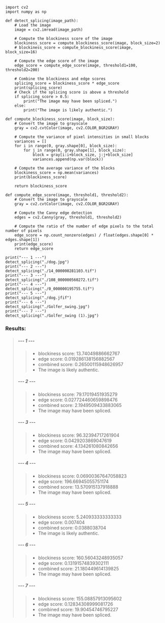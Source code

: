 ```
import cv2
import numpy as np

def detect_splicing(image_path):
    # Load the image
    image = cv2.imread(image_path)

    # Compute the blockiness score of the image
    blockiness_score = compute_blockiness_score(image, block_size=2)
    # blockiness_score = compute_blockiness_score(image, block_size=16)

    # Compute the edge score of the image
    edge_score = compute_edge_score(image, threshold1=100, threshold2=200)

    # Combine the blockiness and edge scores
    splicing_score = blockiness_score * edge_score
    print(splicing_score)
    # Check if the splicing score is above a threshold
    if splicing_score > 0.5:
        print("The image may have been spliced.")
    else:
        print("The image is likely authentic.")

def compute_blockiness_score(image, block_size):
    # Convert the image to grayscale
    gray = cv2.cvtColor(image, cv2.COLOR_BGR2GRAY)
    
    # Compute the variance of pixel intensities in small blocks
    variances = []
    for i in range(0, gray.shape[0], block_size):
        for j in range(0, gray.shape[1], block_size):
            block = gray[i:i+block_size, j:j+block_size]
            variances.append(np.var(block))
    
    # Compute the average variance of the blocks
    blockiness_score = np.mean(variances)
    print(blockiness_score)
    
    return blockiness_score

def compute_edge_score(image, threshold1, threshold2):
    # Convert the image to grayscale
    gray = cv2.cvtColor(image, cv2.COLOR_BGR2GRAY)

    # Compute the Canny edge detection
    edges = cv2.Canny(gray, threshold1, threshold2)

    # Compute the ratio of the number of edge pixels to the total number of pixels
    edge_score = np.count_nonzero(edges) / float(edges.shape[0] * edges.shape[1])
    print(edge_score)
    return edge_score

print("--- 1 ---")
detect_splicing("./dog.jpg")
print("--- 2 ---")
detect_splicing("./14_000000281103.tif")
print("--- 3 ---")
detect_splicing("./108_000000560272.tif")
print("--- 4 ---")
detect_splicing("./0_000000195755.tif")
print("--- 5 ---")
detect_splicing("./dog.jfif")
print("--- 6 ---")
detect_splicing("./Golfer_swing.jpg")
print("--- 7 ---")
detect_splicing("./Golfer_swing (1).jpg")
```

### Results:

> ##### --- 1 ---
>> - blockiness score:  13.74049886662767
>> - edge score:  0.019286138156882567
>> - combined score:  0.26500115948626957
>> - The image is likely authentic.
> ##### --- 2 ---
>> - blockiness score:  79.17019451935279
>> - edge score:  0.027724460659898476
>> - combined score:  2.1949509433883065
>> - The image may have been spliced.
> ##### --- 3 ---
>> - blockiness score:  96.32394717261904
>> - edge score:  0.0429203869047619
>> - combined score:  4.134261080842656
>> - The image may have been spliced.
> ##### --- 4 ---
>> - blockiness score:  0.06900367647058823
>> - edge score:  196.66945055751174
>> - combined score:  13.570915137918888
>> - The image may have been spliced.
> ##### --- 5 ---
>> - blockiness score:  5.240933333333333
>> - edge score:  0.007404
>> - combined score:  0.0388038704
>> - The image is likely authentic.
> ##### --- 6 ---
>> - blockiness score:  160.56043248935057
>> - edge score:  0.13191574839302111
>> - combined score:  21.180449614139825
>> - The image may have been spliced.
> ##### --- 7 ---
>> - blockiness score:  155.08857913095602
>> - edge score:  0.12834308999081726
>> - combined score:  19.90454746795227
>> - The image may have been spliced.